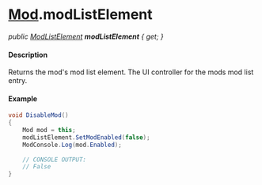 # [Mod](API/MSCLoader/Mod.md).modListElement

*public [ModListElement](API/MSCLoader/ModListElement.md) <b>modListElement</b> { get; }*

#### Description

Returns the mod's mod list element. The UI controller for the mods mod list entry.

#### Example

```csharp
void DisableMod()
{
    Mod mod = this;
    modListElement.SetModEnabled(false);
    ModConsole.Log(mod.Enabled);
    
    // CONSOLE OUTPUT:
    // False
}
```
